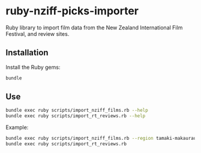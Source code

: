 ruby-nziff-picks-importer
=========================

Ruby library to import film data from the New Zealand International
Film Festival, and review sites.

## Installation

Install the Ruby gems:

```bash
bundle
```

## Use

```bash
bundle exec ruby scripts/import_nziff_films.rb --help
bundle exec ruby scripts/import_rt_reviews.rb --help
```

Example:

```bash
bundle exec ruby scripts/import_nziff_films.rb --region tamaki-makaurau-auckland
bundle exec ruby scripts/import_rt_reviews.rb
```
